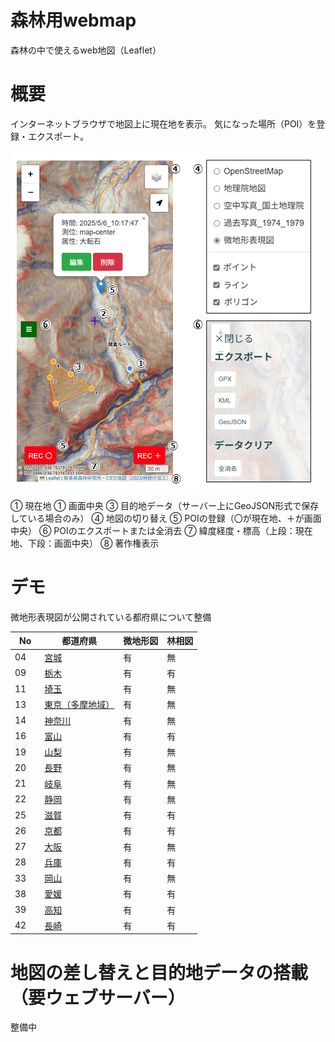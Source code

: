 # 森林用webmap
森林の中で使えるweb地図（Leaflet）

# 概要
インターネットブラウザで地図上に現在地を表示。
気になった場所（POI）を登録・エクスポート。

![スクリーンショット](screenshot.png)

① 現在地
① 画面中央
③ 目的地データ（サーバー上にGeoJSON形式で保存している場合のみ）
④ 地図の切り替え
⑤ POIの登録（〇が現在地、＋が画面中央）
⑥ POIのエクスポートまたは全消去
⑦ 緯度経度・標高（上段：現在地、下段：画面中央）
⑧ 著作権表示

# デモ
微地形表現図が公開されている都府県について整備

| No　| 都道府県 | 微地形図 |林相図 |
| -------------| ------------- | ------------- | ------------- |
| 04 | [宮城](https://ikainoriyuki.github.io/webmap/04_miyagi/) | 有 | 無 |
| 09 | [栃木](https://ikainoriyuki.github.io/webmap/09_tochigi/) | 有 | 有 |
| 11 | [埼玉](https://ikainoriyuki.github.io/webmap/11_saitama/) | 有 | 無 |
| 13 | [東京（多摩地域）](https://ikainoriyuki.github.io/webmap/13_tokyo/) | 有 | 無 |
| 14 | [神奈川](https://ikainoriyuki.github.io/webmap/14_kanagawa/) | 有 | 無 |
| 16 | [富山](https://ikainoriyuki.github.io/webmap/16_toyama/) | 有 | 有 |
| 19 | [山梨](https://ikainoriyuki.github.io/webmap/19_yamanashi/) | 有 | 無 |
| 20 | [長野](https://ikainoriyuki.github.io/webmap/20_nagano/) | 有 | 無 |
| 21 | [岐阜](https://ikainoriyuki.github.io/webmap/21_gifu/) | 有 | 無 |
| 22 | [静岡](https://ikainoriyuki.github.io/webmap/22_shizuoka/) | 有 | 無 |
| 25 | [滋賀](https://ikainoriyuki.github.io/webmap/25_siga/) | 有 | 有 |
| 26 | [京都](https://ikainoriyuki.github.io/webmap/26_kyoto/) | 有 | 有 |
| 27 | [大阪](https://ikainoriyuki.github.io/webmap/27_osaka/) | 有 | 無 |
| 28 | [兵庫](https://ikainoriyuki.github.io/webmap/28_hyogo/) | 有 | 有 |
| 33 | [岡山](https://ikainoriyuki.github.io/webmap/33_okayama/) | 有 | 無 |
| 38 | [愛媛](https://ikainoriyuki.github.io/webmap/38_ehime/) | 有 | 有 |
| 39 | [高知](https://ikainoriyuki.github.io/webmap/39_kouchi/) | 有 | 有 |
| 42 | [長崎](https://ikainoriyuki.github.io/webmap/42_nagasaki/) | 有 | 有 |

# 地図の差し替えと目的地データの搭載（要ウェブサーバー）

整備中

